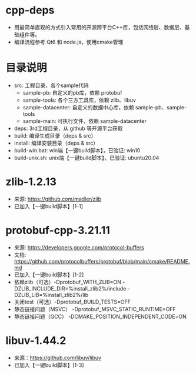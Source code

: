 # cpp-deps
- 用最简单直观的方式引入常用的开源跨平台C++库，包括网络层、数据层、基础组件等。
- 编译流程参考 Qt6 和 node.js，使用cmake管理

# 目录说明
- src: 工程目录，各个sample代码
    - sample-pb: 自定义的pb库，依赖 protobuf
    - sample-tools: 各个三方工具库，依赖 zlib、libuv
    - sample-datacenter: 自定义的数据中心库，依赖 sample-pb、sample-tools
    - sample-main: 可执行文件，依赖 sample-datacenter
- deps: 3rd工程目录，从 github 等开源平台获取
- build: 编译生成目录（deps & src）
- install: 编译安装目录（deps & src）
- build-win.bat: win端【一键build脚本】，已验证: win10
- build-unix.sh: unix端【一键build脚本】，已验证: ubuntu20.04

# zlib-1.2.13
- 来源: https://github.com/madler/zlib
- 已加入【一键build脚本】[1-1]

# protobuf-cpp-3.21.11
- 来源: https://developers.google.com/protocol-buffers
- 文档: https://github.com/protocolbuffers/protobuf/blob/main/cmake/README.md
- 已加入【一键build脚本】[1-2]
- 依赖zlib（可选）-Dprotobuf_WITH_ZLIB=ON -DZLIB_INCLUDE_DIR=%install_zlib2%/include -DZLIB_LIB=%install_zlib2%/lib
- 关闭test（可选）-Dprotobuf_BUILD_TESTS=OFF
- 静态链接问题（MSVC） -Dprotobuf_MSVC_STATIC_RUNTIME=OFF
- 静态链接问题（GCC） -DCMAKE_POSITION_INDEPENDENT_CODE=ON

# libuv-1.44.2
- 来源：https://github.com/libuv/libuv
- 已加入【一键build脚本】[1-3]
